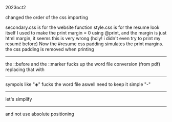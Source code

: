 2023oct2

changed the order of the css importing

secondary.css is for the website function
style.css is for the resume look itself
I used to make the print margin = 0 using @print, and the margin is just html margin, it seems this is very wrong
(holy! i didn't even try to print my resumé before)
Now the #resume css padding simulates the print margins. the css padding is removed when printing

---

the ::before and the ::marker fucks up the word file conversion (from pdf)
replacing that with <hr>
sympols like "◈" fucks the word file aswell need to keep it simple "-"

---

let's simplify <hr> and not use absolute positioning
